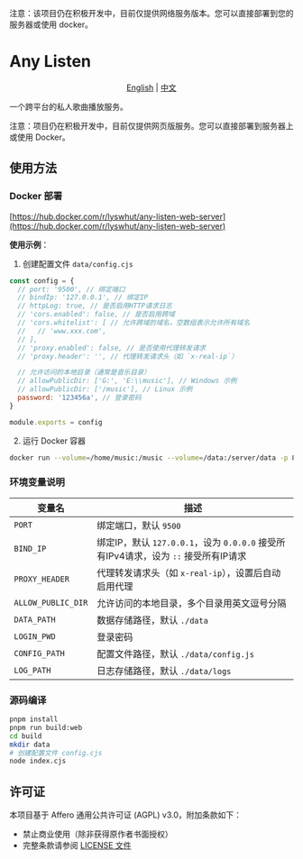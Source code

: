 注意：该项目仍在积极开发中，目前仅提供网络服务版本。您可以直接部署到您的服务器或使用 docker。

# Any Listen

<div align="center">
  <a href="README.md">English</a> | <a href="README_zh.md">中文</a>
</div>

一个跨平台的私人歌曲播放服务。

注意：项目仍在积极开发中，目前仅提供网页版服务。您可以直接部署到服务器上或使用 Docker。

## 使用方法

### Docker 部署

[https://hub.docker.com/r/lyswhut/any-listen-web-server](https://hub.docker.com/r/lyswhut/any-listen-web-server)

**使用示例**：

1. 创建配置文件 `data/config.cjs`

```js
const config = {
  // port: '9500', // 绑定端口
  // bindIp: '127.0.0.1', // 绑定IP
  // httpLog: true, // 是否启用HTTP请求日志
  // 'cors.enabled': false, // 是否启用跨域
  // 'cors.whitelist': [ // 允许跨域的域名，空数组表示允许所有域名
  //   // 'www.xxx.com',
  // ],
  // 'proxy.enabled': false, // 是否使用代理转发请求
  // 'proxy.header': '', // 代理转发请求头（如 `x-real-ip`）

  // 允许访问的本地目录（通常是音乐目录）
  // allowPublicDir: ['G:', 'E:\\music'], // Windows 示例
  // allowPublicDir: ['/music'], // Linux 示例
  password: '123456a', // 登录密码
}

module.exports = config
```

2. 运行 Docker 容器

```bash
docker run --volume=/home/music:/music --volume=/data:/server/data -p 8080:9500 -d test:latest
```

### 环境变量说明

| 变量名               | 描述                                                                                      |
| -------------------- | ----------------------------------------------------------------------------------------- |
| `PORT`             | 绑定端口，默认 `9500`                                                                   |
| `BIND_IP`          | 绑定IP，默认 `127.0.0.1`，设为 `0.0.0.0` 接受所有IPv4请求，设为 `::` 接受所有IP请求 |
| `PROXY_HEADER`     | 代理转发请求头（如 `x-real-ip`），设置后自动启用代理                                    |
| `ALLOW_PUBLIC_DIR` | 允许访问的本地目录，多个目录用英文逗号分隔                                                |
| `DATA_PATH`        | 数据存储路径，默认 `./data`                                                             |
| `LOGIN_PWD`        | 登录密码                                                                                  |
| `CONFIG_PATH`      | 配置文件路径，默认 `./data/config.js`                                                   |
| `LOG_PATH`         | 日志存储路径，默认 `./data/logs`                                                        |

### 源码编译

```bash
pnpm install
pnpm run build:web
cd build
mkdir data
# 创建配置文件 config.cjs
node index.cjs
```

## 许可证

本项目基于 Affero 通用公共许可证 (AGPL) v3.0，附加条款如下：

- 禁止商业使用（除非获得原作者书面授权）
- 完整条款请参阅 [LICENSE 文件](LICENSE)
